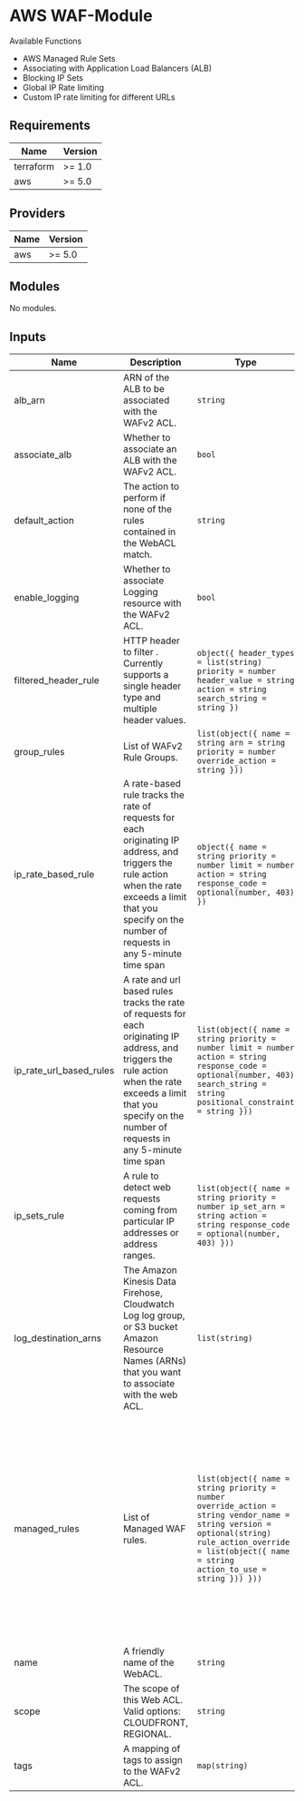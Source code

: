 # AWS WAF-Module

Available Functions

- AWS Managed Rule Sets
- Associating with Application Load Balancers (ALB)
- Blocking IP Sets
- Global IP Rate limiting
- Custom IP rate limiting for different URLs


## Requirements

| Name | Version |
|------|---------|
| terraform | >= 1.0 |
| aws | >= 5.0 |

## Providers

| Name | Version |
|------|---------|
| aws | >= 5.0 |

## Modules

No modules.


## Inputs

| Name | Description | Type | Default | Required |
|------|-------------|------|---------|:--------:|
| alb\_arn | ARN of the ALB to be associated with the WAFv2 ACL. | `string` | `""` | no |
| associate\_alb | Whether to associate an ALB with the WAFv2 ACL. | `bool` | `false` | no |
| default\_action | The action to perform if none of the rules contained in the WebACL match. | `string` | `"allow"` | no |
| enable\_logging | Whether to associate Logging resource with the WAFv2 ACL. | `bool` | `false` | no |
| filtered\_header\_rule | HTTP header to filter . Currently supports a single header type and multiple header values. | ```object({ header_types = list(string) priority = number header_value = string action = string search_string = string })``` | ```{ "action": "block", "header_types": [], "header_value": "", "priority": 1, "search_string": "" }``` | no |
| group\_rules | List of WAFv2 Rule Groups. | ```list(object({ name = string arn = string priority = number override_action = string }))``` | `[]` | no |
| ip\_rate\_based\_rule | A rate-based rule tracks the rate of requests for each originating IP address, and triggers the rule action when the rate exceeds a limit that you specify on the number of requests in any 5-minute time span | ```object({ name = string priority = number limit = number action = string response_code = optional(number, 403) })``` | `null` | no |
| ip\_rate\_url\_based\_rules | A rate and url based rules tracks the rate of requests for each originating IP address, and triggers the rule action when the rate exceeds a limit that you specify on the number of requests in any 5-minute time span | ```list(object({ name = string priority = number limit = number action = string response_code = optional(number, 403) search_string = string positional_constraint = string }))``` | `[]` | no |
| ip\_sets\_rule | A rule to detect web requests coming from particular IP addresses or address ranges. | ```list(object({ name = string priority = number ip_set_arn = string action = string response_code = optional(number, 403) }))``` | `[]` | no |
| log\_destination\_arns | The Amazon Kinesis Data Firehose, Cloudwatch Log log group, or S3 bucket Amazon Resource Names (ARNs) that you want to associate with the web ACL. | `list(string)` | `[]` | no |
| managed\_rules | List of Managed WAF rules. | ```list(object({ name = string priority = number override_action = string vendor_name = string version = optional(string) rule_action_override = list(object({ name = string action_to_use = string })) }))``` | ```[ { "name": "AWSManagedRulesCommonRuleSet", "override_action": "none", "priority": 10, "rule_action_override": [], "vendor_name": "AWS" }, { "name": "AWSManagedRulesAmazonIpReputationList", "override_action": "none", "priority": 20, "rule_action_override": [], "vendor_name": "AWS" }, { "name": "AWSManagedRulesKnownBadInputsRuleSet", "override_action": "none", "priority": 30, "rule_action_override": [], "vendor_name": "AWS" }, { "name": "AWSManagedRulesSQLiRuleSet", "override_action": "none", "priority": 40, "rule_action_override": [], "vendor_name": "AWS" }, { "name": "AWSManagedRulesLinuxRuleSet", "override_action": "none", "priority": 50, "rule_action_override": [], "vendor_name": "AWS" }, { "name": "AWSManagedRulesUnixRuleSet", "override_action": "none", "priority": 60, "rule_action_override": [], "vendor_name": "AWS" } ]``` | no |
| name | A friendly name of the WebACL. | `string` | n/a | yes |
| scope | The scope of this Web ACL. Valid options: CLOUDFRONT, REGIONAL. | `string` | n/a | yes |
| tags | A mapping of tags to assign to the WAFv2 ACL. | `map(string)` | `{}` | no |

